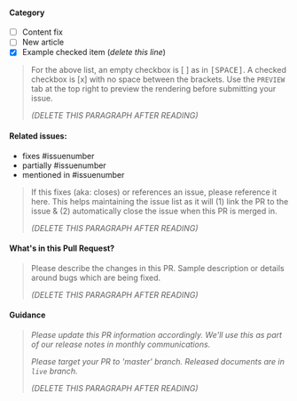 #### Category
- [ ] Content fix
- [ ] New article
- [x] Example checked item (*delete this line*)

> For the above list, an empty checkbox is [ ] as in <kbd>[</kbd><kbd>SPACE</kbd><kbd>]</kbd>. A checked checkbox is [x] with no space between the brackets. Use the `PREVIEW` tab at the top right to preview the rendering before submitting your issue.
> 
> _(DELETE THIS PARAGRAPH AFTER READING)_

#### Related issues:
- fixes #issuenumber
- partially #issuenumber
- mentioned in #issuenumber

> If this fixes (aka: closes) or references an issue, please reference it here. This helps maintaining the issue list as it will (1) link the PR to the issue & (2) automatically close the issue when this PR is merged in.
> 
> _(DELETE THIS PARAGRAPH AFTER READING)_

#### What's in this Pull Request?

> Please describe the changes in this PR. Sample description or details around bugs which are being fixed.
> 
> _(DELETE THIS PARAGRAPH AFTER READING)_

#### Guidance

> *Please update this PR information accordingly. We'll use this as part of our release notes in monthly communications.*
> 
> *Please target your PR to 'master' branch. Released documents are in `live` branch.*
> 
> _(DELETE THIS PARAGRAPH AFTER READING)_